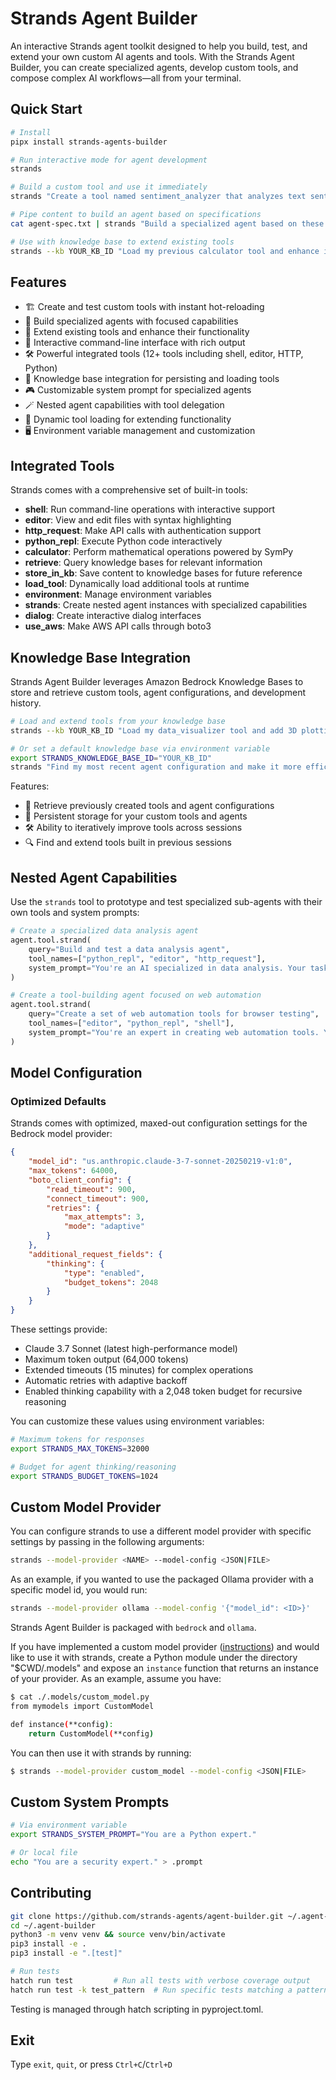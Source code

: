 # Strands Agent Builder

An interactive Strands agent toolkit designed to help you build, test, and extend your own custom AI agents and tools. With the Strands Agent Builder, you can create specialized agents, develop custom tools, and compose complex AI workflows—all from your terminal.

## Quick Start

```bash
# Install
pipx install strands-agents-builder

# Run interactive mode for agent development
strands

# Build a custom tool and use it immediately
strands "Create a tool named sentiment_analyzer that analyzes text sentiment and test it with some examples"

# Pipe content to build an agent based on specifications
cat agent-spec.txt | strands "Build a specialized agent based on these specifications"

# Use with knowledge base to extend existing tools
strands --kb YOUR_KB_ID "Load my previous calculator tool and enhance it with scientific functions"
```

## Features

- 🏗️ Create and test custom tools with instant hot-reloading
- 🤖 Build specialized agents with focused capabilities
- 🔄 Extend existing tools and enhance their functionality
- 💬 Interactive command-line interface with rich output
- 🛠️ Powerful integrated tools (12+ tools including shell, editor, HTTP, Python)
- 🧠 Knowledge base integration for persisting and loading tools
- 🎮 Customizable system prompt for specialized agents
- 🪄 Nested agent capabilities with tool delegation
- 🔧 Dynamic tool loading for extending functionality
- 🖥️ Environment variable management and customization

## Integrated Tools

Strands comes with a comprehensive set of built-in tools:

- **shell**: Run command-line operations with interactive support
- **editor**: View and edit files with syntax highlighting
- **http_request**: Make API calls with authentication support
- **python_repl**: Execute Python code interactively
- **calculator**: Perform mathematical operations powered by SymPy
- **retrieve**: Query knowledge bases for relevant information
- **store_in_kb**: Save content to knowledge bases for future reference
- **load_tool**: Dynamically load additional tools at runtime
- **environment**: Manage environment variables
- **strands**: Create nested agent instances with specialized capabilities
- **dialog**: Create interactive dialog interfaces
- **use_aws**: Make AWS API calls through boto3

## Knowledge Base Integration

Strands Agent Builder leverages Amazon Bedrock Knowledge Bases to store and retrieve custom tools, agent configurations, and development history.

```bash
# Load and extend tools from your knowledge base
strands --kb YOUR_KB_ID "Load my data_visualizer tool and add 3D plotting capabilities"

# Or set a default knowledge base via environment variable
export STRANDS_KNOWLEDGE_BASE_ID="YOUR_KB_ID"
strands "Find my most recent agent configuration and make it more efficient."
```

Features:
- 🔄 Retrieve previously created tools and agent configurations
- 💾 Persistent storage for your custom tools and agents
- 🛠️ Ability to iteratively improve tools across sessions
- 🔍 Find and extend tools built in previous sessions

## Nested Agent Capabilities

Use the `strands` tool to prototype and test specialized sub-agents with their own tools and system prompts:

```python
# Create a specialized data analysis agent
agent.tool.strand(
    query="Build and test a data analysis agent",
    tool_names=["python_repl", "editor", "http_request"],
    system_prompt="You're an AI specialized in data analysis. Your task is to build tools for data processing and visualization."
)

# Create a tool-building agent focused on web automation
agent.tool.strand(
    query="Create a set of web automation tools for browser testing",
    tool_names=["editor", "python_repl", "shell"],
    system_prompt="You're an expert in creating web automation tools. Your specialty is developing reliable browser testing utilities."
)
```

## Model Configuration

### Optimized Defaults

Strands comes with optimized, maxed-out configuration settings for the Bedrock model provider:

```json
{
    "model_id": "us.anthropic.claude-3-7-sonnet-20250219-v1:0",
    "max_tokens": 64000,
    "boto_client_config": {
        "read_timeout": 900,
        "connect_timeout": 900,
        "retries": {
            "max_attempts": 3,
            "mode": "adaptive"
        }
    },
    "additional_request_fields": {
        "thinking": {
            "type": "enabled",
            "budget_tokens": 2048
        }
    }
}
```

These settings provide:
- Claude 3.7 Sonnet (latest high-performance model)
- Maximum token output (64,000 tokens)
- Extended timeouts (15 minutes) for complex operations
- Automatic retries with adaptive backoff
- Enabled thinking capability with a 2,048 token budget for recursive reasoning

You can customize these values using environment variables:

```bash
# Maximum tokens for responses
export STRANDS_MAX_TOKENS=32000

# Budget for agent thinking/reasoning
export STRANDS_BUDGET_TOKENS=1024
```

## Custom Model Provider

You can configure strands to use a different model provider with specific settings by passing in the following arguments:

```bash
strands --model-provider <NAME> --model-config <JSON|FILE>
```

As an example, if you wanted to use the packaged Ollama provider with a specific model id, you would run:

```bash
strands --model-provider ollama --model-config '{"model_id": <ID>}'
```

Strands Agent Builder is packaged with `bedrock` and `ollama`.

If you have implemented a custom model provider ([instructions](<LINK>)) and would like to use it with strands, create a Python module under the directory "$CWD/.models" and expose an `instance` function that returns an instance of your provider. As an example, assume you have:

```bash
$ cat ./.models/custom_model.py
from mymodels import CustomModel

def instance(**config):
    return CustomModel(**config)
```

You can then use it with strands by running:

```bash
$ strands --model-provider custom_model --model-config <JSON|FILE>
```

## Custom System Prompts

```bash
# Via environment variable
export STRANDS_SYSTEM_PROMPT="You are a Python expert."

# Or local file
echo "You are a security expert." > .prompt
```

## Contributing

```bash
git clone https://github.com/strands-agents/agent-builder.git ~/.agent-builder
cd ~/.agent-builder
python3 -m venv venv && source venv/bin/activate
pip3 install -e .
pip3 install -e ".[test]"

# Run tests
hatch run test         # Run all tests with verbose coverage output
hatch run test -k test_pattern  # Run specific tests matching a pattern
```

Testing is managed through hatch scripting in pyproject.toml.

## Exit

Type `exit`, `quit`, or press `Ctrl+C`/`Ctrl+D`
